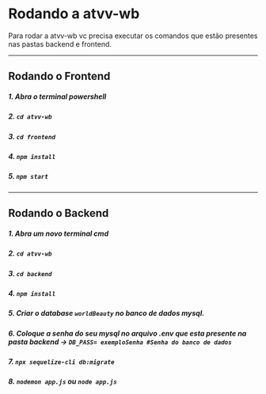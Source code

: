 # Rodando a atvv-wb

Para rodar a atvv-wb vc precisa executar os comandos que estão presentes nas pastas backend e frontend.
<hr>

## Rodando o Frontend
##### 1. Abra o terminal powershell
##### 2. `cd atvv-wb`
##### 3. `cd frontend`
##### 4. `npm install`
##### 5. `npm start`
<hr>

## Rodando o Backend
##### 1. Abra um novo terminal cmd
##### 2. `cd atvv-wb`
##### 3. `cd backend`
##### 4. `npm install`
##### 5. Criar o database `worldBeauty` no banco de dados mysql.
##### 6. Coloque a senha do seu mysql no arquivo .env que esta presente na pasta backend -> `DB_PASS= exemploSenha #Senha do banco de dados`
##### 7. `npx sequelize-cli db:migrate`
##### 8. `nodemon app.js` ou `node app.js`
